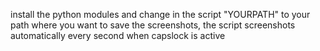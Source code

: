 install the python modules and change in the script "YOURPATH" to your path where you want to save the screenshots,
the script screenshots automatically every second when capslock is active
